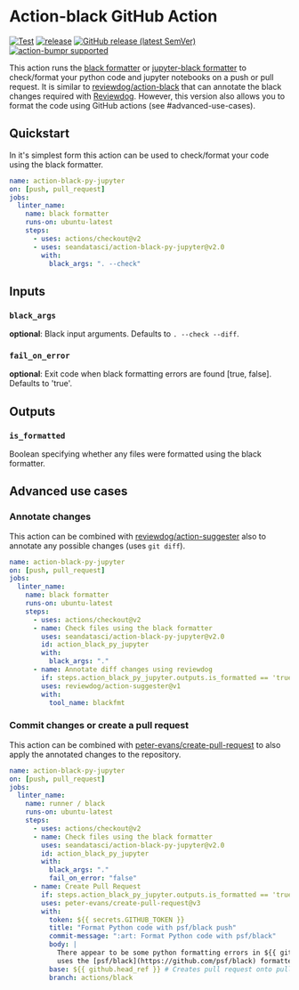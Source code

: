 # Action-black GitHub Action

[![Test](https://github.com/rickstaa/action-black/workflows/Test/badge.svg)](https://github.com/rickstaa/action-black/actions?query=workflow%3ATest)
[![release](https://github.com/rickstaa/action-black/workflows/release/badge.svg)](https://github.com/rickstaa/action-black/actions?query=workflow%3Arelease)
[![GitHub release (latest SemVer)](https://img.shields.io/github/v/release/rickstaa/action-black?logo=github\&sort=semver)](https://github.com/rickstaa/action-black/releases)
[![action-bumpr supported](https://img.shields.io/badge/bumpr-supported-ff69b4?logo=github\&link=https://github.com/haya14busa/action-bumpr)](https://github.com/haya14busa/action-bumpr)

This action runs the [black formatter](https://github.com/psf/black) or [jupyter-black formatter](https://github.com/n8henrie/jupyter-black) to check/format your python code and jupyter notebooks on a push or pull request. It is similar to [reviewdog/action-black](https://github.com/reviewdog/action-black) that can annotate the black changes required with [Reviewdog](https://github.com/reviewdog/reviewdog). However, this version also allows you to format the code using GitHub actions (see #advanced-use-cases).

## Quickstart

In it's simplest form this action can be used to check/format your code using the black formatter.

```yaml
name: action-black-py-jupyter
on: [push, pull_request]
jobs:
  linter_name:
    name: black formatter
    runs-on: ubuntu-latest
    steps:
      - uses: actions/checkout@v2
      - uses: seandatasci/action-black-py-jupyter@v2.0
        with:
          black_args: ". --check"
```

## Inputs

### `black_args`

**optional**: Black input arguments. Defaults to `. --check --diff`.

### `fail_on_error`

**optional**: Exit code when black formatting errors are found \[true, false]. Defaults to 'true'.

## Outputs

### `is_formatted`

Boolean specifying whether any files were formatted using the black formatter.

## Advanced use cases

### Annotate changes

This action can be combined with [reviewdog/action-suggester](https://github.com/reviewdog/action-suggester) also to annotate any possible changes (uses `git diff`).

```yaml
name: action-black-py-jupyter
on: [push, pull_request]
jobs:
  linter_name:
    name: black formatter
    runs-on: ubuntu-latest
    steps:
      - uses: actions/checkout@v2
      - name: Check files using the black formatter
        uses: seandatasci/action-black-py-jupyter@v2.0
        id: action_black_py_jupyter
        with:
          black_args: "."
      - name: Annotate diff changes using reviewdog
        if: steps.action_black_py_jupyter.outputs.is_formatted == 'true'
        uses: reviewdog/action-suggester@v1
        with:
          tool_name: blackfmt
```

### Commit changes or create a pull request

This action can be combined with [peter-evans/create-pull-request](https://github.com/peter-evans/create-pull-request) to also apply the annotated changes to the repository.

```yaml
name: action-black-py-jupyter
on: [push, pull_request]
jobs:
  linter_name:
    name: runner / black
    runs-on: ubuntu-latest
    steps:
      - uses: actions/checkout@v2
      - name: Check files using the black formatter
        uses: seandatasci/action-black-py-jupyter@v2.0
        id: action_black_py_jupyter
        with:
          black_args: "."
          fail_on_error: "false"
      - name: Create Pull Request
        if: steps.action_black_py_jupyter.outputs.is_formatted == 'true'
        uses: peter-evans/create-pull-request@v3
        with:
          token: ${{ secrets.GITHUB_TOKEN }}
          title: "Format Python code with psf/black push"
          commit-message: ":art: Format Python code with psf/black"
          body: |
            There appear to be some python formatting errors in ${{ github.sha }}. This pull request
            uses the [psf/black](https://github.com/psf/black) formatter to fix these issues.
          base: ${{ github.head_ref }} # Creates pull request onto pull request or commit branch
          branch: actions/black
```
